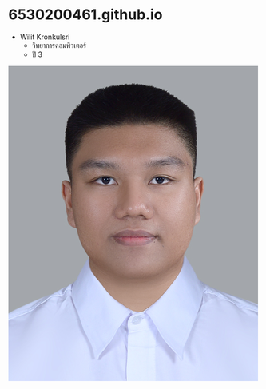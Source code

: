 # 6530200461.github.io

- Wilit Kronkulsri
  - วิทยาการคอมพิวเตอร์
  - ปี 3

![Some_Cat](img/ME2.jpg)
